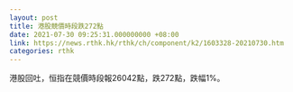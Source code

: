 ```yaml
---
layout: post
title: 港股競價時段跌272點
date: 2021-07-30 09:25:31.000000000 +08:00
link: https://news.rthk.hk/rthk/ch/component/k2/1603328-20210730.htm
categories: rthk
---
```


港股回吐，恒指在競價時段報26042點，跌272點，跌幅1%。
